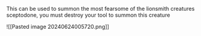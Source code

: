 This can be used to summon the most fearsome of the lionsmith creatures sceptodone, you must destroy your tool to summon this creature

![[Pasted image 20240624005720.png]]
